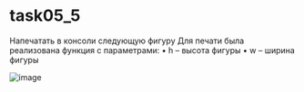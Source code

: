 # task05_5

Напечатать в консоли следующую фигуру
Для печати была реализована функция с параметрами: 
•	h – высота фигуры
•	w – ширина фигуры

![image](https://user-images.githubusercontent.com/90618288/139026199-dc0b460a-f293-48e2-9732-04e5e2b34ede.png)
